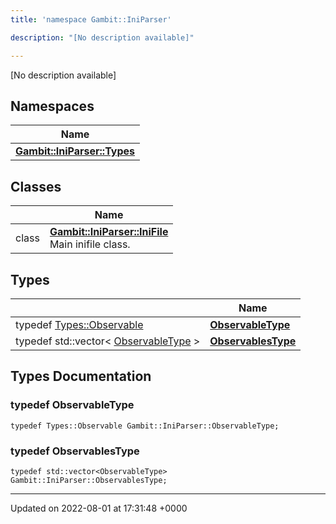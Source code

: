 ```yaml
---
title: 'namespace Gambit::IniParser'

description: "[No description available]"

---
```







[No description available]

## Namespaces

| Name           |
| -------------- |
| **[Gambit::IniParser::Types](/documentation/code/gambit_sphinxnamespaces/namespacegambit_1_1iniparser_1_1types/)**  |

## Classes

|                | Name           |
| -------------- | -------------- |
| class | **[Gambit::IniParser::IniFile](/documentation/code/gambit_sphinxclasses/classgambit_1_1iniparser_1_1inifile/)** <br>Main inifile class.  |

## Types

|                | Name           |
| -------------- | -------------- |
| typedef [Types::Observable](/documentation/code/gambit_sphinxclasses/structgambit_1_1iniparser_1_1types_1_1observable/) | **[ObservableType](/documentation/code/gambit_sphinxnamespaces/namespacegambit_1_1iniparser/#typedef-observabletype)**  |
| typedef std::vector< [ObservableType](/documentation/code/gambit_sphinxclasses/structgambit_1_1iniparser_1_1types_1_1observable/) > | **[ObservablesType](/documentation/code/gambit_sphinxnamespaces/namespacegambit_1_1iniparser/#typedef-observablestype)**  |

## Types Documentation

### typedef ObservableType

```
typedef Types::Observable Gambit::IniParser::ObservableType;
```


### typedef ObservablesType

```
typedef std::vector<ObservableType> Gambit::IniParser::ObservablesType;
```







-------------------------------

Updated on 2022-08-01 at 17:31:48 +0000